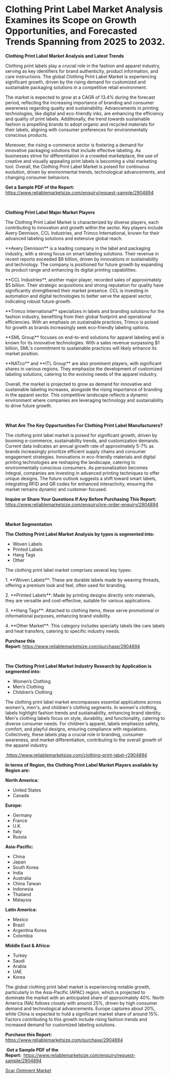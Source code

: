<p><h1>Clothing Print Label Market Analysis Examines its Scope on Growth Opportunities, and Forecasted Trends Spanning from 2025 to 2032.</h1></p><p><strong>Clothing Print Label Market Analysis and Latest Trends</strong></p>
<p><p>Clothing print labels play a crucial role in the fashion and apparel industry, serving as key identifiers for brand authenticity, product information, and care instructions. The global Clothing Print Label Market is experiencing significant growth, driven by the rising demand for customized and sustainable packaging solutions in a competitive retail environment. </p><p>The market is expected to grow at a CAGR of 13.4% during the forecast period, reflecting the increasing importance of branding and consumer awareness regarding quality and sustainability. Advancements in printing technologies, like digital and eco-friendly inks, are enhancing the efficiency and quality of print labels. Additionally, the trend towards sustainable fashion is propelling brands to adopt organic and recycled materials for their labels, aligning with consumer preferences for environmentally conscious products. </p><p>Moreover, the rising e-commerce sector is fostering a demand for innovative packaging solutions that include effective labeling. As businesses strive for differentiation in a crowded marketplace, the use of creative and visually appealing print labels is becoming a vital marketing tool. Overall, the Clothing Print Label Market is poised for continuous evolution, driven by environmental trends, technological advancements, and changing consumer behaviors.</p></p>
<p><strong>Get a Sample PDF of the Report:&nbsp;</strong> <a href="https://www.reliablemarketsize.com/enquiry/request-sample/2904894?utm_campaign=2528&utm_medium=2&utm_source=Github&utm_content=ia&utm_term=12032025&utm_id=clothing-print-label">https://www.reliablemarketsize.com/enquiry/request-sample/2904894</a></p>
<p>&nbsp;</p>
<p><strong>Clothing Print Label Major Market Players</strong></p>
<p><p>The Clothing Print Label Market is characterized by diverse players, each contributing to innovation and growth within the sector. Key players include Avery Dennison, CCL Industries, and Trimco International, known for their advanced labeling solutions and extensive global reach.</p><p>**Avery Dennison** is a leading company in the label and packaging industry, with a strong focus on smart labeling solutions. Their revenue in recent reports exceeded $8 billion, driven by innovations in sustainability and technology. The company is positioned for future growth by expanding its product range and enhancing its digital printing capabilities.</p><p>**CCL Industries**, another major player, recorded sales of approximately $5 billion. Their strategic acquisitions and strong reputation for quality have significantly strengthened their market presence. CCL is investing in automation and digital technologies to better serve the apparel sector, indicating robust future growth.</p><p>**Trimco International** specializes in labels and branding solutions for the fashion industry, benefiting from their global footprint and operational efficiencies. With an emphasis on sustainable practices, Trimco is poised for growth as brands increasingly seek eco-friendly labeling options.</p><p>**SML Group** focuses on end-to-end solutions for apparel labeling and is known for its innovative technologies. With a sales revenue surpassing $1 billion, SML's commitment to sustainable practices will likely enhance its market position.</p><p>**NATco** and **ITL Group** are also prominent players, with significant shares in various regions. They emphasize the development of customized labeling solutions, catering to the evolving needs of the apparel industry.</p><p>Overall, the market is projected to grow as demand for innovative and sustainable labeling increases, alongside the rising importance of branding in the apparel sector. This competitive landscape reflects a dynamic environment where companies are leveraging technology and sustainability to drive future growth.</p></p>
<p>&nbsp;</p>
<p><strong>What Are The Key Opportunities For Clothing Print Label Manufacturers?</strong></p>
<p><p>The clothing print label market is poised for significant growth, driven by booming e-commerce, sustainability trends, and customization demands. Current data indicates an annual growth rate of approximately 5-7% as brands increasingly prioritize efficient supply chains and consumer engagement strategies. Innovations in eco-friendly materials and digital printing technologies are reshaping the landscape, catering to environmentally conscious consumers. As personalization becomes integral, companies are investing in advanced printing techniques to offer unique designs. The future outlook suggests a shift toward smart labels, integrating RFID and QR codes for enhanced interactivity, ensuring the market remains dynamic and customer-focused.</p></p>
<p><strong>Inquire or Share Your Questions If Any Before Purchasing This Report:</strong> <a href="https://www.reliablemarketsize.com/enquiry/pre-order-enquiry/2904894?utm_campaign=2528&utm_medium=2&utm_source=Github&utm_content=ia&utm_term=12032025&utm_id=clothing-print-label">https://www.reliablemarketsize.com/enquiry/pre-order-enquiry/2904894</a></p>
<p>&nbsp;</p>
<p><strong>Market Segmentation</strong></p>
<p><strong>The Clothing Print Label Market Analysis by types is segmented into:</strong></p>
<p><ul><li>Woven Labels</li><li>Printed Labels</li><li>Hang Tags</li><li>Other</li></ul></p>
<p><p>The clothing print label market comprises several key types: </p><p>1. **Woven Labels**: These are durable labels made by weaving threads, offering a premium look and feel, often used for branding. </p><p>2. **Printed Labels**: Made by printing designs directly onto materials, they are versatile and cost-effective, suitable for various applications.</p><p>3. **Hang Tags**: Attached to clothing items, these serve promotional or informational purposes, enhancing brand visibility.</p><p>4. **Other Market**: This category includes specialty labels like care labels and heat transfers, catering to specific industry needs.</p></p>
<p><strong>Purchase this Report:&nbsp;</strong><a href="https://www.reliablemarketsize.com/purchase/2904894?utm_campaign=2528&utm_medium=2&utm_source=Github&utm_content=ia&utm_term=12032025&utm_id=clothing-print-label">https://www.reliablemarketsize.com/purchase/2904894</a></p>
<p>&nbsp;</p>
<p><strong>The Clothing Print Label Market Industry Research by Application is segmented into:</strong></p>
<p><ul><li>Women’s Clothing</li><li>Men’s Clothing</li><li>Children’s Clothing</li></ul></p>
<p><p>The clothing print label market encompasses essential applications across women's, men's, and children's clothing segments. In women's clothing, labels highlight fashion trends and sustainability, enhancing brand identity. Men's clothing labels focus on style, durability, and functionality, catering to diverse consumer needs. For children's apparel, labels emphasize safety, comfort, and playful designs, ensuring compliance with regulations. Collectively, these labels play a crucial role in branding, consumer awareness, and market differentiation, contributing to the overall growth of the apparel industry.</p></p>
<p><a href="https://www.reliablemarketsize.com/clothing-print-label-r2904894?utm_campaign=2528&utm_medium=2&utm_source=Github&utm_content=ia&utm_term=12032025&utm_id=clothing-print-label">&nbsp;https://www.reliablemarketsize.com/clothing-print-label-r2904894</a></p>
<p><strong>In terms of Region, the Clothing Print Label Market Players available by Region are:</strong></p>
<p>
    <p> <strong> North America: </strong>
        <ul>
            <li>United States</li>
            <li>Canada</li>
        </ul>
        </p> 
    <p> <strong> Europe: </strong>
        <ul>
            <li>Germany</li>
            <li>France</li>
            <li>U.K.</li>
            <li>Italy</li>
            <li>Russia</li>
        </ul>
        </p> 
    <p> <strong> Asia-Pacific: </strong>
        <ul>
            <li>China</li>
            <li>Japan</li>
            <li>South Korea</li>
            <li>India</li>
            <li>Australia</li>
            <li>China Taiwan</li>
            <li>Indonesia</li>
            <li>Thailand</li>
            <li>Malaysia</li>
        </ul>
        </p> 
    <p> <strong> Latin America: </strong>
        <ul>
            <li>Mexico</li>
            <li>Brazil</li>
            <li>Argentina Korea</li>
            <li>Colombia</li>
        </ul>
        </p> 
    <p> <strong> Middle East & Africa: </strong>
        <ul>
            <li>Turkey</li>
            <li>Saudi</li>
            <li>Arabia</li>
            <li>UAE</li>
            <li>Korea</li>
        </ul>
    </p>
    </p>
<p><p>The global clothing print label market is experiencing notable growth, particularly in the Asia-Pacific (APAC) region, which is projected to dominate the market with an anticipated share of approximately 40%. North America (NA) follows closely with around 25%, driven by high consumer demand and technological advancements. Europe captures about 20%, while China is expected to hold a significant market share of around 15%. Factors contributing to this growth include rising fashion trends and increased demand for customized labeling solutions.</p></p>
<p><strong>Purchase this Report: </strong><a href="https://www.reliablemarketsize.com/purchase/2904894?utm_campaign=2528&utm_medium=2&utm_source=Github&utm_content=ia&utm_term=12032025&utm_id=clothing-print-label">https://www.reliablemarketsize.com/purchase/2904894</a></p>
<p>&nbsp;<strong>Get a Sample PDF of the Report:&nbsp;&nbsp;</strong><a href="https://www.reliablemarketsize.com/enquiry/request-sample/2904894?utm_campaign=2528&utm_medium=2&utm_source=Github&utm_content=ia&utm_term=12032025&utm_id=clothing-print-label">https://www.reliablemarketsize.com/enquiry/request-sample/2904894</a></p>
<p><strong></strong></p>
<p><p><a href="https://github.com/tambraunrue691969/Market-Research-Report-List-1/blob/main/scar-ointment-market.md?utm_campaign=2528&utm_medium=2&utm_source=Github&utm_content=ia&utm_term=12032025&utm_id=clothing-print-label">Scar Ointment Market</a></p></p>